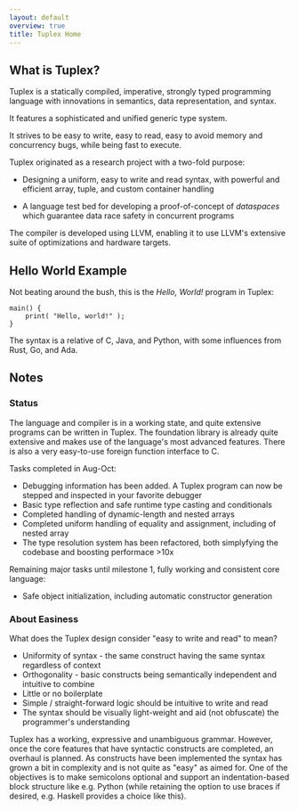 ```yaml
---
layout: default
overview: true
title: Tuplex Home
---
```

What is Tuplex?
---------------

Tuplex is a statically compiled, imperative, strongly typed programming language with innovations in semantics, data representation, and syntax.

It features a sophisticated and unified generic type system.

It strives to be easy to write, easy to read, easy to avoid memory and concurrency bugs, while being fast to execute.

Tuplex originated as a research project with a two-fold purpose:

* Designing a uniform, easy to write and read syntax, with powerful and efficient array, tuple, and custom container handling

* A language test bed for developing a proof-of-concept of <em>dataspaces</em> which guarantee data race safety in concurrent programs

The compiler is developed using LLVM, enabling it to use LLVM's extensive suite of optimizations and hardware targets.


Hello World Example
-------------------

Not beating around the bush, this is the <em>Hello, World!</em> program in Tuplex:

    main() {
        print( "Hello, world!" );
    }

The syntax is a relative of C, Java, and Python, with some influences from Rust, Go, and Ada.


Notes
-----

### Status

The language and compiler is in a working state, and quite extensive programs can be written in Tuplex. The foundation library is already quite extensive and makes use of the language's most advanced features. There is also a very easy-to-use foreign function interface to C.

Tasks completed in Aug-Oct:

- Debugging information has been added. A Tuplex program can now be stepped and inspected in your favorite debugger
- Basic type reflection and safe runtime type casting and conditionals
- Completed handling of dynamic-length and nested arrays
- Completed uniform handling of equality and assignment, including of nested array
- The type resolution system has been refactored, both simplyfying the codebase and boosting performace >10x

Remaining major tasks until milestone 1, fully working and consistent core language:

- Safe object initialization, including automatic constructor generation


### About Easiness

What does the Tuplex design consider "easy to write and read" to mean?
<ul>
  <li>
    Uniformity of syntax - the same construct having the same syntax regardless of context
  </li>
  <li>
    Orthogonality - basic constructs being semantically independent and intuitive to combine
  </li>
  <li>
    Little or no boilerplate
  </li>
  <li>
    Simple / straight-forward logic should be intuitive to write and read
  </li>
  <li>
    The syntax should be visually light-weight and aid (not obfuscate) the programmer's understanding
  </li>
</ul>

Tuplex has a working, expressive and unambiguous grammar. However, once the core features that have syntactic constructs are completed, an overhaul is planned. As constructs have been implemented the syntax has grown a bit in complexity and is not quite as "easy" as aimed for. One of the objectives is to make semicolons optional and support an indentation-based block structure like e.g. Python (while retaining the option to use braces if desired, e.g. Haskell provides a choice like this).